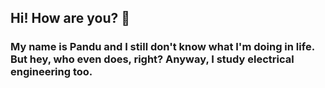 ## Hi! How are you? 🌝
### My name is Pandu and I still don't know what I'm doing in life. But hey, who even does, right? Anyway, I study electrical engineering too.
